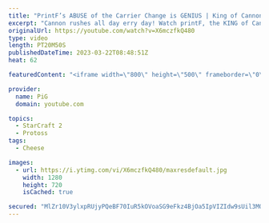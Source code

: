 ```yaml
---
title: "PrintF’s ABUSE of the Carrier Change is GENIUS | King of Cannons #23 - StarCraft 2"
excerpt: "Cannon rushes all day erry day! Watch printF, the KING of Cannons, do what he does best on the StarCraft 2 ladder  King of Cannons playlist: https://www.youtube.com/watch?v=6LShnUyxhUc&list=PLFUDU8AOevUc-JGoqf5rE1PKuLmJ7hgfw PrintF’s stream: https://www.twitch.tv/quasarprintf PrintF’s youtube: https://www.youtube.com/channel/UCHkQTEInf2NXaMCDuJ3q-Ng"
originalUrl: https://youtube.com/watch?v=X6mczfkQ480
type: video
length: PT20M50S
publishedDateTime: 2023-03-22T08:48:51Z
heat: 62

featuredContent: "<iframe width=\"800\" height=\"500\" frameborder=\"0\" src=\"https://www.youtube.com/embed/X6mczfkQ480\" allow=\"accelerometer; autoplay; encrypted-media; gyroscope; picture-in-picture\" allowfullscreen></iframe>"

provider:
  name: PiG
  domain: youtube.com

topics:
  - StarCraft 2
  - Protoss
tags:
  - Cheese

images:
  - url: https://i.ytimg.com/vi/X6mczfkQ480/maxresdefault.jpg
    width: 1280
    height: 720
    isCached: true

secured: "MlZr10V3ylxpRUjyPQeBF70IuR5kOVoaSG9eFkz4BjOa5IpVIZIdw9sUil3MQx0dgoUgiZHEcsnJuJR2tvUQf+LifqPgaq/goy2FhbUhYL91ozNP8cNJd1IyVbh4rbvQ/Tn1RZVimwhJWSVbBXL+4iDrgPHvTbxJGsP8dgjH37VMl2hFzOVYX/SRaYfUW517z/k3q7RzvaUsNzVXCQr4AtepSMGu29XhVIQ+qyv+apeiEP5SlZFpWUMetLpc1Rs/9wAoTka0gopaY/UAR0QeriKWiNCpH2yZSnsntEFOS/2VYWUzNLJS4eUTxaBV1rp8t4xQycd9vBbAZmovexd3skgdT4yxtcUs2p4t/CXnqDHXIgbXyy5dgz8L6JZT0E1cWFnCrEzOLUPekl1Dj6urqk/2gDdtA1/4P3/TqbWLOp8=;mKwC7tnV1HE5ySPXkdowag=="
---
```


